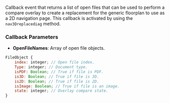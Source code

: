 Callback event that returns a list of open files that can be used to perform a compare overlay to create a replacement for the generic floorplan to use as a 2D navigation page. This callback is activated by using the `nav3Dreplacediag` method.

### Callback Parameters
- **OpenFileNames**: Array of open file objects.

```javascript
FileObject {
    index: integer; // Open file index.
    Type: integer; // Document type.
    isPDF: Boolean; // True if file is PDF.
    is3D: Boolean; // True if file is 3D.
    is2D: Boolean; // True if file is 2D.
    isImage: Boolean; // True if file is an image.
    state: integer; // Overlay compare state.
}
```